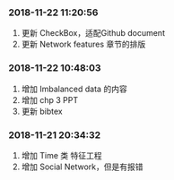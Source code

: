 
<!-- README.md is generated from README.Rmd. Please edit that file -->

### 2018-11-22 11:20:56

1.  更新 CheckBox，适配Github document
2.  更新 Network features 章节的排版

### 2018-11-22 10:48:03

1.  增加 Imbalanced data 的内容
2.  增加 chp 3 PPT
3.  更新 bibtex

### 2018-11-21 20:34:32

1.  增加 Time 类 特征工程
2.  增加 Social Network，但是有报错
